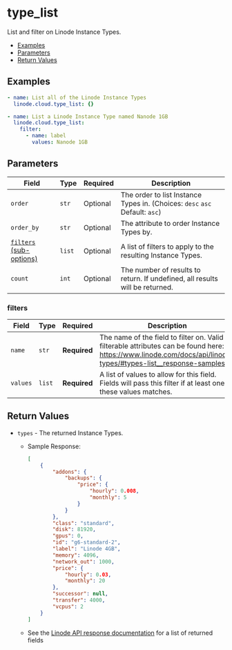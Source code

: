 # type_list

List and filter on Linode Instance Types.


- [Examples](#examples)
- [Parameters](#parameters)
- [Return Values](#return-values)

## Examples

```yaml
- name: List all of the Linode Instance Types
  linode.cloud.type_list: {}
```

```yaml
- name: List a Linode Instance Type named Nanode 1GB
  linode.cloud.type_list:
    filter:
      - name: label
        values: Nanode 1GB

```










## Parameters

| Field     | Type | Required | Description                                                                  |
|-----------|------|----------|------------------------------------------------------------------------------|
| `order` | `str` | Optional | The order to list Instance Types in.  (Choices:  `desc`  `asc` Default: `asc`) |
| `order_by` | `str` | Optional | The attribute to order Instance Types by.   |
| [`filters` (sub-options)](#filters) | `list` | Optional | A list of filters to apply to the resulting Instance Types.   |
| `count` | `int` | Optional | The number of results to return. If undefined, all results will be returned.   |





### filters

| Field     | Type | Required | Description                                                                  |
|-----------|------|----------|------------------------------------------------------------------------------|
| `name` | `str` | **Required** | The name of the field to filter on. Valid filterable attributes can be found here: https://www.linode.com/docs/api/linode-types/#types-list__response-samples   |
| `values` | `list` | **Required** | A list of values to allow for this field. Fields will pass this filter if at least one of these values matches.   |






## Return Values

- `types` - The returned Instance Types.

    - Sample Response:
        ```json
        [
            {
                "addons": {
                    "backups": {
                        "price": {
                            "hourly": 0.008,
                            "monthly": 5
                        }
                    }
                },
                "class": "standard",
                "disk": 81920,
                "gpus": 0,
                "id": "g6-standard-2",
                "label": "Linode 4GB",
                "memory": 4096,
                "network_out": 1000,
                "price": {
                    "hourly": 0.03,
                    "monthly": 20
                },
                "successor": null,
                "transfer": 4000,
                "vcpus": 2
            }
        ]
        ```
    - See the [Linode API response documentation](https://www.linode.com/docs/api/linode-types/#types-list__response-samples) for a list of returned fields


